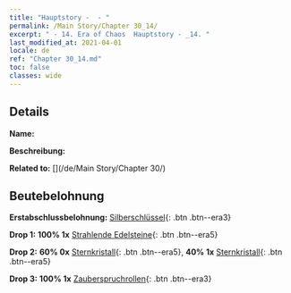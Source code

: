```yaml
---
title: "Hauptstory -  - "
permalink: /Main Story/Chapter 30_14/
excerpt: " - 14. Era of Chaos  Hauptstory - _14. "
last_modified_at: 2021-04-01
locale: de
ref: "Chapter 30_14.md"
toc: false
classes: wide
---
```


## Details

 **Name:** 

 **Beschreibung:** 

 **Related to:** [](/de/Main Story/Chapter 30/)

## Beutebelohnung

 **Erstabschlussbelohnung:** [Silberschlüssel](/de/Items/con_693/){: .btn .btn--era3}

 **Drop 1:** **100% 1x** [Strahlende Edelsteine](/de/Items/mat_100/){: .btn .btn--era5}

 **Drop 2:** **60% 0x** [Sternkristall](/de/Items/mat_94/){: .btn .btn--era5}, **40% 1x** [Sternkristall](/de/Items/mat_94/){: .btn .btn--era5}

 **Drop 3:** **100% 1x** [Zauberspruchrollen](/de/Items/con_694/){: .btn .btn--era3}

